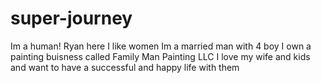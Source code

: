 # super-journey
Im a human!
Ryan here
I like women
Im a married man with 4 boy
I own a painting buisness called Family Man Painting LLC
I love my wife and kids and want to have a successful and happy life with them
